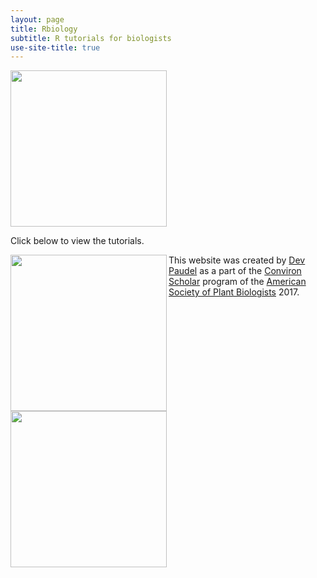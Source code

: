 ```yaml
---
layout: page
title: Rbiology
subtitle: R tutorials for biologists
use-site-title: true
---
```

<head>
  <!-- Global site tag (gtag.js) - Google Analytics -->
<script async src="https://www.googletagmanager.com/gtag/js?id=UA-38424446-2"></script>
<script>
  window.dataLayer = window.dataLayer || [];
  function gtag(){dataLayer.push(arguments);}
  gtag('js', new Date());

  gtag('config', 'UA-38424446-2');
</script>
</head>

<img src="https://rbiology.github.io/rbiologyimages/img1_statistics.PNG" align="center" width="250" >

Click below to view the tutorials.

<a href="rtutorials"><img src="https://rbiology.github.io/rbiologyimages/img1_statistics.PNG" align="left" width="250" ></a>
<a href="popgentutorials"><img src="https://rbiology.github.io/rbiologyimages/img2_popgen.PNG" align="left" width="250" ></a>






This website was created by [Dev Paudel](https://dpaudel.github.io/) as a part of the [Conviron Scholar](https://aspb.org/awards-funding/aspb-awards/aspb-conviron-scholars-program/) program of the [American Society of Plant Biologists](https://aspb.org/) 2017.


